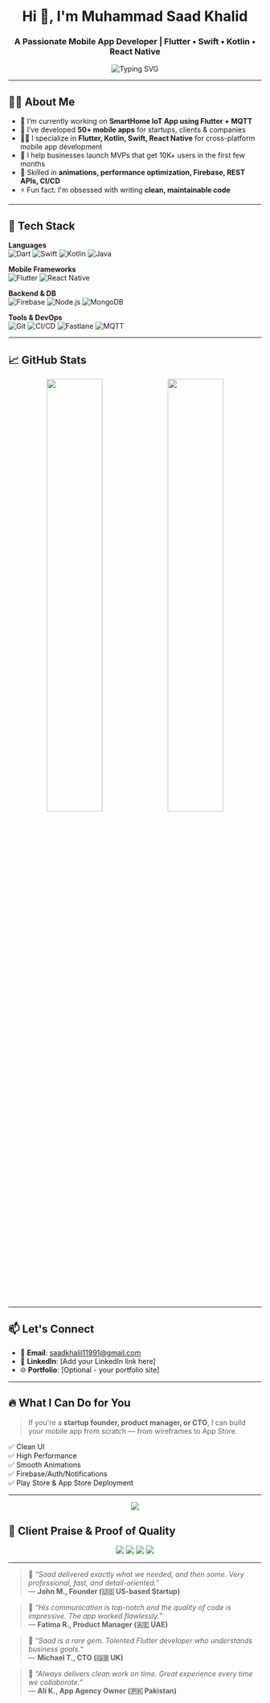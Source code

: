 <h1 align="center">Hi 👋, I'm Muhammad Saad Khalid</h1>
<h3 align="center">A Passionate Mobile App Developer | Flutter • Swift • Kotlin • React Native</h3>

<p align="center">
  <img src="https://readme-typing-svg.demolab.com?font=Fira+Code&size=22&duration=2000&pause=1000&color=00BFFF&center=true&vCenter=true&width=800&height=60&lines=Mobile+App+Developer+with+7%2B+Years+Experience;50%2B+Apps+Deployed+on+App+Store+%26+Play+Store;Helping+Startups+Build+and+Scale+Mobile+Apps" alt="Typing SVG" />
</p>

---

## 👨‍💻 About Me

- 🔭 I’m currently working on **SmartHome IoT App using Flutter + MQTT**
- 🚀 I’ve developed **50+ mobile apps** for startups, clients & companies
- 👨‍💼 I specialize in **Flutter, Kotlin, Swift, React Native** for cross-platform mobile app development
- 📲 I help businesses launch MVPs that get 10K+ users in the first few months
- 🧠 Skilled in **animations, performance optimization, Firebase, REST APIs, CI/CD**
- ⚡ Fun fact: I'm obsessed with writing **clean, maintainable code**

---

## 🚀 Tech Stack

**Languages**  
![Dart](https://img.shields.io/badge/-Dart-0175C2?style=flat-square&logo=dart&logoColor=white)
![Swift](https://img.shields.io/badge/-Swift-FA7343?style=flat-square&logo=swift&logoColor=white)
![Kotlin](https://img.shields.io/badge/-Kotlin-7F52FF?style=flat-square&logo=kotlin&logoColor=white)
![Java](https://img.shields.io/badge/-Java-007396?style=flat-square&logo=java&logoColor=white)

**Mobile Frameworks**  
![Flutter](https://img.shields.io/badge/-Flutter-02569B?style=flat-square&logo=flutter&logoColor=white)
![React Native](https://img.shields.io/badge/-React%20Native-61DAFB?style=flat-square&logo=react&logoColor=white)

**Backend & DB**  
![Firebase](https://img.shields.io/badge/-Firebase-FFCA28?style=flat-square&logo=firebase&logoColor=black)
![Node.js](https://img.shields.io/badge/-Node.js-339933?style=flat-square&logo=node.js&logoColor=white)
![MongoDB](https://img.shields.io/badge/-MongoDB-47A248?style=flat-square&logo=mongodb&logoColor=white)

**Tools & DevOps**  
![Git](https://img.shields.io/badge/-Git-F05032?style=flat-square&logo=git&logoColor=white)
![CI/CD](https://img.shields.io/badge/-CI%2FCD-FF6F00?style=flat-square)
![Fastlane](https://img.shields.io/badge/-Fastlane-E54343?style=flat-square&logo=fastlane&logoColor=white)
![MQTT](https://img.shields.io/badge/-MQTT-005F87?style=flat-square)

---

## 📈 GitHub Stats

<p align="center">
  <img src="https://github-readme-stats.vercel.app/api?username=SaadKhalildev91&show_icons=true&theme=tokyonight" width="47%" />
  <img src="https://github-readme-streak-stats.herokuapp.com/?user=SaadKhalildev91&theme=tokyonight" width="47%" />
</p>

---

## 📫 Let's Connect

- 📧 **Email**: saadkhalil11991@gmail.com  
- 💼 **LinkedIn**: [Add your LinkedIn link here]  
- 🌐 **Portfolio**: [Optional - your portfolio site]

---

## 🔥 What I Can Do for You

> If you're a **startup founder, product manager, or CTO**, I can build your mobile app from scratch — from wireframes to App Store.

✅ Clean UI  
✅ High Performance  
✅ Smooth Animations  
✅ Firebase/Auth/Notifications  
✅ Play Store & App Store Deployment

---

<p align="center">
  <img src="https://github-profile-summary-cards.vercel.app/api/cards/profile-details?username=SaadKhalildev91&theme=github_dark" />
</p>

## 🧾 Client Praise & Proof of Quality

<p align="center">
  <img src="https://img.shields.io/badge/🗨️_Client_Feedback-Transparent?style=for-the-badge&logo=quote&logoColor=white&color=000000&labelColor=000000" />
  <img src="https://img.shields.io/badge/Avg._Delivery_Time-2–4_Weeks-blue?style=for-the-badge&logo=clockify&logoColor=white" />
  <img src="https://img.shields.io/badge/Client_Retention-70%25-green?style=for-the-badge&logo=loop&logoColor=white" />
  <img src="https://img.shields.io/badge/Rating-⭐_4.9%2F5-orange?style=for-the-badge&logo=trustpilot&logoColor=white" />
</p>

---

> 💬 *“Saad delivered exactly what we needed, and then some. Very professional, fast, and detail-oriented.”*  
> — **John M., Founder (🇺🇸 US-based Startup)**

> 💬 *“His communication is top-notch and the quality of code is impressive. The app worked flawlessly.”*  
> — **Fatima R., Product Manager (🇦🇪 UAE)**

> 💬 *“Saad is a rare gem. Talented Flutter developer who understands business goals.”*  
> — **Michael T., CTO (🇬🇧 UK)**

> 💬 *“Always delivers clean work on time. Great experience every time we collaborate.”*  
> — **Ali K., App Agency Owner (🇵🇰 Pakistan)**

